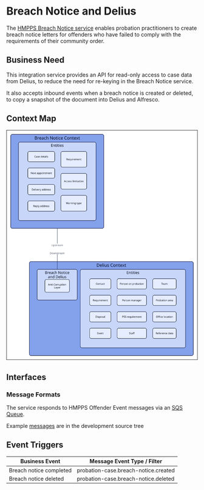# Breach Notice and Delius

The [HMPPS Breach Notice service](https://github.com/ministryofjustice/hmpps-breach-notice-ui) enables probation
practitioners to create breach notice letters for offenders who have failed to comply with the requirements of their
community order.

## Business Need

This integration service provides an API for read-only access to case data from Delius, to reduce the need for re-keying
in the Breach Notice service.

It also accepts inbound events when a breach notice is created or deleted, to copy a snapshot of the document into
Delius and Alfresco.

## Context Map

![Context Map](../../doc/tech-docs/source/images/breach-notice-and-delius-context-map.svg)

## Interfaces

### Message Formats

The service responds to HMPPS Offender Event messages via an
[SQS Queue](https://github.com/ministryofjustice/cloud-platform-environments/blob/main/namespaces/live.cloud-platform.service.justice.gov.uk/hmpps-probation-integration-services-prod/resources/breach-notice-and-delius-queue.tf).

Example [messages](./src/dev/resources/messages/) are in the development source tree

## Event Triggers

| Business Event          | Message Event Type / Filter          |
|-------------------------|--------------------------------------|
| Breach notice completed | probation-case.breach-notice.created |
| Breach notice deleted   | probation-case.breach-notice.deleted |

